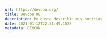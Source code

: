 ```yaml
---
url: https://devcon.org/
title: Devcon OG
description: Me gusta describir mis noticias
date: 2021-01-12T22:31:49.152Z
metadata: DEVCON
---
```


